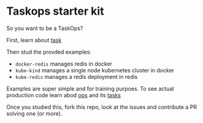 # Taskops starter kit

So you want to be a TaskOps?

First, learn about [task](http://https://taskfile.dev/)

Then stud the provded examples: 
- `docker-redis` manages redis in docker
- `kube-kind` manages a single node kubernetes cluster in docker
- `kube-redis` manages a redis deployment in redis

Examples are super simple and for training purpoes.
To see actual production code learn abod [ops](https://github.com/apache/openserverless-cli) and its [tasks](https://github.com/apache/openserverless-task)

Once you studied this, fork this repo, look at the issues and contribute a PR solving one (or more).